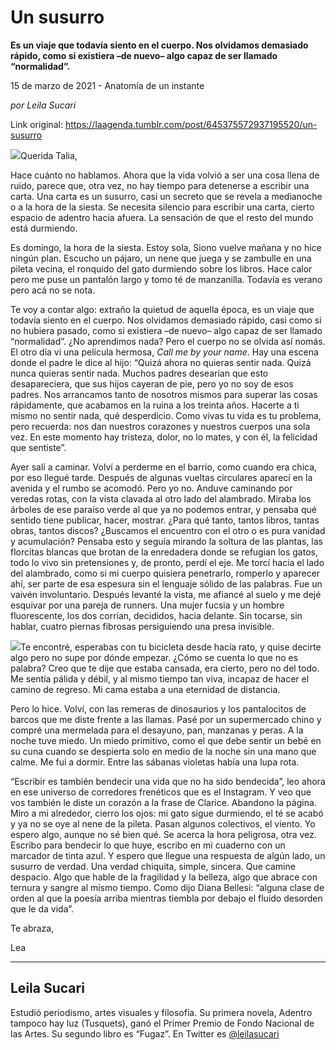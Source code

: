 # Un susurro

**Es un viaje que todavía siento en el cuerpo. Nos olvidamos demasiado rápido, como si existiera –de nuevo– algo capaz de ser llamado “normalidad”.**

15 de marzo de 2021 - Anatomía de un instante

_por Leila Sucari_

Link original: https://laagenda.tumblr.com/post/645375572937195520/un-susurro

![](https://64.media.tumblr.com/25b13add7ebba5dbd82d7a8de2e2921d/09cfbfb77e908e8f-01/s500x750/4e2f04e1a2d37630d7b217b5825776cc88e9e579.jpg)Querida Talia,  


Hace cuánto no hablamos. Ahora que la vida volvió a ser una cosa llena de ruido, parece que, otra vez, no hay tiempo para detenerse a escribir una carta. Una carta es un susurro, casi un secreto que se revela a medianoche o a la hora de la siesta. Se necesita silencio para escribir una carta, cierto espacio de adentro hacia afuera. La sensación de que el resto del mundo está durmiendo. 

Es domingo, la hora de la siesta. Estoy sola, Siono vuelve mañana y no hice ningún plan. Escucho un pájaro, un nene que juega y se zambulle en una pileta vecina, el ronquido del gato durmiendo sobre los libros. Hace calor pero me puse un pantalón largo y tomo té de manzanilla. Todavía es verano pero acá no se nota.

Te voy a contar algo: extraño la quietud de aquella época, es un viaje que todavía siento en el cuerpo. Nos olvidamos demasiado rápido, casi como si no hubiera pasado, como si existiera –de nuevo– algo capaz de ser llamado “normalidad”.  ¿No aprendimos nada? Pero el cuerpo no se olvida así nomás. El otro día vi una película hermosa, *Call me by your name*. Hay una escena donde el padre le dice al hijo: “Quizá ahora no quieras sentir nada. Quizá nunca quieras sentir nada. Muchos padres desearían que esto desapareciera, que sus hijos cayeran de pie, pero yo no soy de esos padres. Nos arrancamos tanto de nosotros mismos para superar las cosas rápidamente, que acabamos en la ruina a los treinta años. Hacerte a ti mismo no sentir nada, qué desperdicio. Como vivas tu vida es tu problema, pero recuerda: nos dan nuestros corazones y nuestros cuerpos una sola vez. En este momento hay tristeza, dolor, no lo mates, y con él, la felicidad que sentiste”. 

Ayer salí a caminar. Volví a perderme en el barrio, como cuando era chica, por eso llegué tarde. Después de algunas vueltas circulares aparecí en la avenida y el rumbo se acomodó. Pero yo no. Anduve caminando por veredas rotas, con la vista clavada al otro lado del alambrado. Miraba los árboles de ese paraíso verde al que ya no podemos entrar, y pensaba qué sentido tiene publicar, hacer, mostrar. ¿Para qué tanto, tantos libros, tantas obras, tantos discos? ¿Buscamos el encuentro con el otro o es pura vanidad y acumulación? Pensaba esto y seguía mirando la soltura de las plantas, las florcitas blancas que brotan de la enredadera donde se refugian los gatos, todo lo vivo sin pretensiones y, de pronto, perdí el eje. Me torcí hacia el lado del alambrado, como si mi cuerpo quisiera penetrarlo, romperlo y aparecer ahí, ser parte de esa espesura sin el lenguaje sólido de las palabras. Fue un vaivén involuntario. Después levanté la vista, me afiancé al suelo y me dejé esquivar por una pareja de runners. Una mujer fucsia y un hombre fluorescente,  los dos corrían, decididos, hacia delante. Sin tocarse, sin hablar, cuatro piernas fibrosas persiguiendo una presa invisible. 

![](https://64.media.tumblr.com/2021cab6bc4cb4b65b89982bc6f11534/09cfbfb77e908e8f-26/s1280x1920/ed1a2dadc72b900a51c7c22492947f247d8bfb90.jpg)Te encontré, esperabas con tu bicicleta desde hacía rato, y quise decirte algo pero no supe por dónde empezar. ¿Cómo se cuenta lo que no es palabra? Creo que te dije que estaba cansada, era cierto, pero no del todo. Me sentía pálida y débil, y al mismo tiempo tan viva, incapaz de hacer el camino de regreso. Mi cama estaba a una eternidad de distancia.

Pero lo hice. Volví, con las remeras de dinosaurios y los pantalocitos de barcos que me diste frente a las llamas. Pasé por un supermercado chino y compré una mermelada para el desayuno, pan, manzanas y peras. A la noche tuve miedo. Un miedo primitivo, como el que debe sentir un bebé en su cuna cuando se despierta solo en medio de la noche sin una mano que calme. Me fui a dormir. Entre las sábanas violetas había una lupa rota. 

“Escribir es también bendecir una vida que no ha sido bendecida”, leo ahora en ese universo de corredores frenéticos que es el Instagram. Y veo que vos también le diste un corazón a la frase de Clarice. Abandono la página. Miro a mi alrededor, cierro los ojos: mi gato sigue durmiendo, el té se acabó y ya no se oye al nene de la pileta. Pasan algunos colectivos, el viento. Yo espero algo, aunque no sé bien qué. Se acerca la hora peligrosa, otra vez. Escribo para bendecir lo que huye, escribo en mi cuaderno con un marcador de tinta azul. Y espero que llegue una respuesta de algún lado, un susurro de verdad. Una verdad chiquita, simple, sincera. Que camine despacio. Algo que hable de la fragilidad y la belleza, algo que abrace con ternura y sangre al mismo tiempo. Como dijo Diana Bellesi: “alguna clase de orden al que la poesía arriba mientras tiembla por debajo el fluido desorden que le da vida”.

Te abraza,

Lea



---

Leila Sucari
------------

 Estudió periodismo, artes visuales y filosofía. Su primera novela, Adentro tampoco hay luz (Tusquets), ganó el Primer Premio de Fondo Nacional de las Artes. Su segundo libro es “Fugaz”. En Twitter es [@leilasucari](https://twitter.com/leilasucari) 

